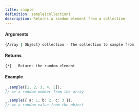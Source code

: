 ```yaml
---
title: sample
definition: sample(collection)
description: Returns a random element from a collection
---
```



#### Arguments


```bash
{Array | Object} collection - The collection to sample from
```


#### Returns


```bash
{*} - Returns the random element
```


#### Example


```ts
_.sample([1, 2, 3, 4, 5]);
// => a random number from the array

_.sample({ a: 1, b: 2, c: 3 });
// => a random value from the object
```